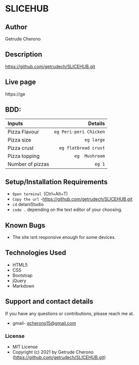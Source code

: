# SLICEHUB
## Author
 Getrude Cherono
## Description
https://github.com/getrudech/SLICEHUB.git
## Live page
https://ge

## BDD:
| Inputs |  Details |
| :---         |          ---: |
| Pizza Flavour   | `eg Peri-peri Chicken`|
| Pizza size     | `eg large`   |
| Pizza crust    | `eg flatbread crust`   |
| Pizza topping    | `eg  Mushroom`  |
| Number of pizzas   | `eg 1`   |
## Setup/Installation Requirements
- `Open terminal `(Ctrl+Alt+T)
- `Copy the url` -https://github.com/getrudech/SLICEHUB.git
- `cd` delaniStudio
- `code .` depending on the text editor of your choosing.
## Known Bugs
- The site isnt responsive enough for some devices.
## Technologies Used
- HTML5
- CSS
- Bootstrap
- jQuery
- Markdown
## Support and contact details
If you have any questions or contributions, please reach me at.
- gmail-  gcherono15@gmail.com

### License
- MIT  License
- Copyright (c) 2021 by  Getrude Cherono (https://github.com/getrudech/SLICEHUB.git)
